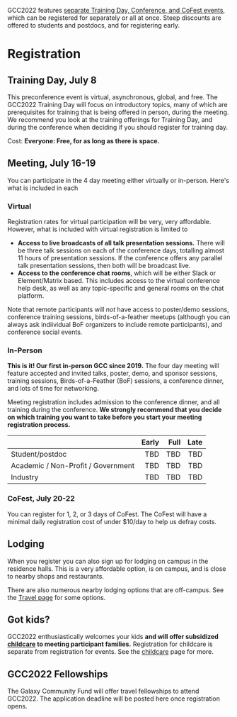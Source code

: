 <slot name="/events/gcc2022/header" />

GCC2022 features [separate Training Day, Conference, and CoFest events](/events/gcc2022/schedule/), which can be registered for separately or all at once.  Steep discounts are offered to students and postdocs, and for registering early.

# Registration

## Training Day, July 8

This preconference event is virtual, asynchronous, global, and free.  The GCC2022 Training Day will focus on introductory topics, many of which are prerequisites for training that is being offered in person, during the meeting.  We recommend you look at the training offerings for Training Day, and during the conference when deciding if you should register for training day.

Cost: **Everyone: Free, for as long as there is space.**

## Meeting, July 16-19

You can participate in the 4 day meeting either virtually or in-person.  Here's what is included in each

### Virtual

Registration rates for virtual participation will be very, very affordable.  However, what is included with virtual registration is limited to

* **Access to live broadcasts of all talk presentation sessions.**  There will be three talk sessions on each of the conference days, totalling almost 11 hours of presentation sessions.  If the conference offers any parallel talk presentation sessions, then both will be broadcast live.
* **Access to the conference chat rooms**, which will be either Slack or Element/Matrix based.  This includes access to the virtual conference help desk, as well as any topic-specific and general rooms on the chat platform.

Note that remote participants will *not* have access to poster/demo sessions, conference training sessions, birds-of-a-feather meetups (although you can always ask indiividual BoF organizers to include remote participants), and conference social events.

### In-Person

**This is it! Our first in-person GCC since 2019.** The four day meeting will feature accepted and invited talks, poster, demo, and sponsor sessions, training sessions, Birds-of-a-Feather (BoF) sessions, a conference dinner, and lots of time for networking.  

Meeting registration includes admission to the conference dinner, and all training during the conference.  **We strongly recommend that you decide on which training you want to take before you start your meeting registration process.**

| | Early | Full | Late |
| --- | ---: | ---: | ---: |
| Student/postdoc | TBD | TBD | TBD |
| Academic / Non-Profit / Government | TBD | TBD | TBD |
| Industry            | TBD | TBD | TBD |

### CoFest, July 20-22

You can register for 1, 2, or 3 days of CoFest.  The CoFest will have a minimal daily registration cost of under $10/day to help us defray costs.

## Lodging

When you register you can also sign up for lodging on campus in the residence halls.  This is a very affordable option, is on campus, and is close to nearby shops and restaurants.

There are also numerous nearby lodging options that are off-campus.  See the [Travel page](/events/gcc2022/travel/) for some options.

## Got kids?

GCC2022 enthusiastically welcomes your kids **and will offer subsidized [childcare](/events/gcc2022/childcare/) to meeting participant families.**  Registration for childcare is separate from registration for events.  See the [childcare](/events/gcc2022/childcare/) page for more.

## GCC2022 Fellowships

The Galaxy Community Fund will offer travel fellowships to attend GCC2022.  The application deadline will be posted here once registration opens.
